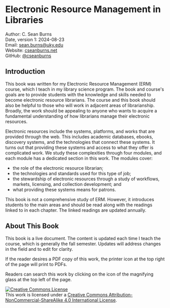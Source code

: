 # Electronic Resource Management in Libraries

Author: C. Sean Burns  
Date, version 1: 2024-08-23  
Email: [sean.burns@uky.edu](sean.burns@uky.edu)  
Website: [cseanburns.net](https://cseanburns.net)  
GitHub: [@cseanburns](https://github.com/cseanburns)

## Introduction

This book was written for my Electronic Resource Management (ERM) course, which I teach in my library science program.
The book and course's goals are to provide students with the knowledge and skills needed to become electronic resource librarians.
The course and this book should also be helpful to those who will work in adjacent areas of librarianship.
Broadly, the work should be appealing to anyone who wants to acquire a fundamental understanding of how librarians manage their electronic resources.

Electronic resources include the systems, platforms, and works that are provided through the web.
This includes academic databases, ebooks, discovery systems, and the technologies that connect these systems.
It turns out that providing these systems and access to what they offer is complicated work.
We study these complexities through four modules, and each module has a dedicated section in this work.
The modules cover:

- the role of the electronic resource librarian;
- the technologies and standards used for this type of job;
- the stewardship of electronic resources through a study of workflows, markets, licensing, and collection development; and
- what providing these systems means for patrons.

This book is not a comprehensive study of ERM.
However, it introduces students to the main areas and should be read along with the readings linked to in each chapter.
The linked readings are updated annually.

## About This Book

This book is a live document.
The content is updated each time I teach the course, which is generally the fall semester.
Updates will address changes in the field and to edit for clarity.

If the reader desires a PDF copy of this work, the printer icon at the top right of the page will print to PDFs.

Readers can search this work by clicking on the icon of the magnifying glass at the top left of the page.

<a rel="license" href="http://creativecommons.org/licenses/by-nc-sa/4.0/"><img alt="Creative Commons License" style="border-width:0" src="https://i.creativecommons.org/l/by-nc-sa/4.0/88x31.png" /></a><br />This work is licensed under a <a rel="license" href="http://creativecommons.org/licenses/by-nc-sa/4.0/">Creative Commons Attribution-NonCommercial-ShareAlike 4.0 International License</a>.
